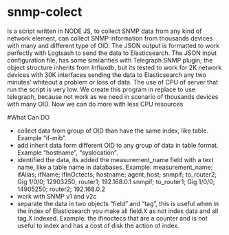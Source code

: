 # snmp-colect
Is a script written in NODE JS, to collect SNMP data from any kind of network element, can collect SNMP information from thousands devices with many and different type of OID.
The JSON output is formatted to work perfectly with Logtsash to send the data to Elasticsearch.
The JSON input configuration file, has some similarities with Telegraph SNMP plugin; the object structure inherits from Influxdb, but its tested to work for 2K network devices with 30K interfaces sending the data to Elasticsearch any two minutes’ whiteout a problem or loss of data.
The use of CPU of server that run the script is very low.
We create this program in replace to use telegraph, because not work as we need in scenario of thousands devices with many OID.
Now we can do more with less CPU resources

#What Can DO
- collect data from group of OID than have the same index, like table. Example “if-mib”. 
- add inherit data form different OID to any group of data in table format. Example “hostname”, “syslocation”.
- identified the data, its added the measurement_name field with a text name, like a table name in databases.
Example:
measurement_name; ifAlias; ifName; ifInOctects; hostname; agent_host; 
snmpif; to_router2; Gig 1/0/0; 12903250; router1; 192.168.0.1
snmpif; to_router1; Gig 1/0/0; 14905250; router2; 192.168.0.2
- work with SNMP v1 and v2c
- separate the data in two objects “field” and “tag”, this is useful when in the index of Elasticsearch you make all field.X as not index data and all tag.X indexed.
Example: the ifinoctecs that are a counter and is not useful to index and has a cost of disk the action of index.

